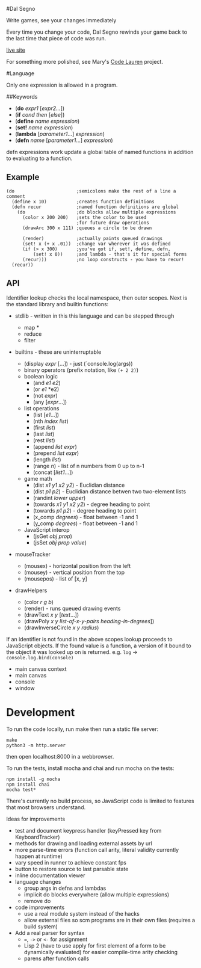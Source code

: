 #Dal Segno

Write games, see your changes immediately

Every time you change your code, Dal Segno rewinds your game
back to the last time that piece of code was run.

[live site](http://dalsegno.ballingt.com/)



For something more polished, see Mary's [Code Lauren](http://codelauren.com/)
project.


#Language

Only one expression is allowed in a program.

##Keywords
* (**do** *expr1* [*expr2...*])
* (**if** *cond* *then* [*else*])
* (**define** *name* *expression*)
* (**set!** *name* *expression*)
* (**lambda** [*parameter1*...] *expression*)
* (**defn** *name* [*parameter1*...] *expression*)

defn expressions work update a global table of named functions in addition to
evaluating to a function.

## Example

    (do                       ;semicolons make the rest of a line a comment
      (define x 10)           ;creates function definitions
      (defn recur             ;named function definitions are global
        (do                   ;do blocks allow multiple expressions
          (color x 200 200)   ;sets the color to be used
                              ;for future draw operations
          (drawArc 300 x 111) ;queues a circle to be drawn

          (render)            ;actually paints queued drawings
          (set! x (+ x .01))  ;change var wherever it was defined
          (if (> x 300)       ;you've got if, set!, define, defn,
              (set! x 0))     ;and lambda - that's it for special forms
          (recur)))           ;no loop constructs - you have to recur!
      (recur))

## API

Identifier lookup checks the local namespace, then outer scopes.
Next is the standard library and builtin functions:

* stdlib - written in this this language and can be stepped through
  * map *
  * reduce
  * filter

* builtins - these are uninterruptable
  * (display *expr* [...]) - just (`console.log(args))
  * binary operators (prefix notation, like `(+ 2 2)`)
  * boolean logic
    * (and *e1* *e2*)
    * (or *e1* *e2)
    * (not *expr*)
    * (any [*expr*...])
  * list operations
    * (list [*e1*...])
    * (nth *index* *list*)
    * (first *list*)
    * (last *list*)
    * (rest *list*)
    * (append *list* *expr*)
    * (prepend *list* *expr*)
    * (length *list*)
    * (range *n*) - list of n numbers from 0 up to n-1
    * (concat [*list1*...])
  * game math
    * (dist *x1* *y1* *x2* *y2*) - Euclidian distance
    * (dist *p1* *p2*) - Euclidian distance betwen two two-element lists
    * (randint *lower* *upper*)
    * (towards *x1* *y1* *x2* *y2*) - degree heading to point
    * (towards *p1* *p2*) - degree heading to point
    * (x_comp *degrees*) - float between -1 and 1
    * (y_comp *degrees*) - float between -1 and 1
  * JavaScript interop
    * (jsGet *obj* *prop*)
    * (jsSet *obj* *prop* *value*)

* mouseTracker
  * (mousex) - horizontal position from the left
  * (mousey) - vertical position from the top
  * (mousepos) - list of [x, y]
* drawHelpers
  * (color *r* *g* *b*)
  * (render) - runs queued drawing events
  * (drawText *x* *y* [*text*...])
  * (drawPoly *x* *y* *list-of-x-y-pairs* *heading-in-degrees*])
  * (drawInverseCircle *x* *y* *radius*)

If an identifier is not found in the above scopes lookup proceeds to
JavaScript objects. If the found value is a function, a version of
it bound to the object it was looked up on is returned.
e.g. `log` -> `console.log.bind(console)`

* main canvas context
* main canvas
* console
* window

# Development

To run the code locally, run make then run a static file server:

    make
    python3 -m http.server

then open localhost:8000 in a webbrowser.

To run the tests, install mocha and chai and run mocha on the tests:

    npm install -g mocha
    npm install chai
    mocha test*

There's currently no build process, so JavaScript code
is limited to features that most browsers understand.

Ideas for improvements

* test and document keypress handler (keyPressed key from KeyboardTracker)
* methods for drawing and loading external assets by url
* more parse-time errors (function call arity, literal validity
  currently happen at runtime)
* vary speed in runner to achieve constant fps
* button to restore source to last parsable state
* inline documentation viewer
* language changes
  * group args in defns and lambdas
  * implicit do blocks everywhere (allow multiple expressions)
  * remove do
* code improvements
  * use a real module system instead of the hacks
  * allow external files so scm programs are in their own files (requires
    a build system)
* Add a real parser for syntax
  * `=`, `->` or `<-` for assignment
  * Lisp 2 (have to use apply for first element of a form to be dynamically
    evaluated) for easier compile-time arity checking
  * parens after function calls
